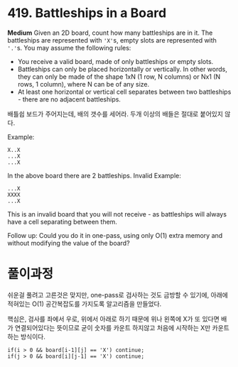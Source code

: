 # 419. Battleships in a Board

**Medium**
Given an 2D board, count how many battleships are in it. The battleships are represented with `'X'`s, empty slots are represented with `'.'`s. You may assume the following rules:

- You receive a valid board, made of only battleships or empty slots.
- Battleships can only be placed horizontally or vertically. In other words, they can only be made of the shape 1xN (1 row, N columns) or Nx1 (N rows, 1 column), where N can be of any size.
- At least one horizontal or vertical cell separates between two battleships - there are no adjacent battleships.

배틀쉽 보드가 주어지는데, 배의 갯수를 세어라. 두개 이상의 배들은 절대로 붙어있지 않다.

Example:

```
X..X
...X
...X
```

In the above board there are 2 battleships.
Invalid Example:

```
...X
XXXX
...X
```

This is an invalid board that you will not receive - as battleships will always have a cell separating between them.

Follow up:
Could you do it in one-pass, using only O(1) extra memory and without modifying the value of the board?

# 풀이과정

쉬운걸 풀려고 고른것은 맞지만, one-pass로 검사하는 것도 금방할 수 있기에, 아래에 적혀있는 O(1) 공간복잡도를 가지도록 알고리즘을 만들었다.

핵심은, 검사를 좌에서 우로, 위에서 아래로 하기 때문에 위나 왼쪽에 X가 또 있다면 배가 연결되어있다는 뜻이므로 굳이 숫자를 카운트 하지않고 처음에 시작하는 X만 카운트하는 방식이다.

```
if(i > 0 && board[i-1][j] == 'X') continue;
if(j > 0 && board[i][j-1] == 'X') continue;
```

